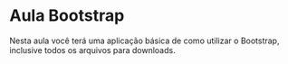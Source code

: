 # Aula Bootstrap
Nesta aula você terá uma aplicação básica de como utilizar o Bootstrap, inclusive todos os arquivos para downloads.
